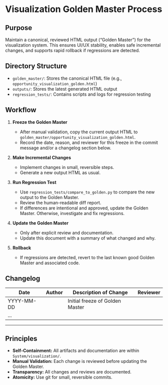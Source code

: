 # Visualization Golden Master Process

## Purpose
Maintain a canonical, reviewed HTML output (“Golden Master”) for the visualization system. This ensures UI/UX stability, enables safe incremental changes, and supports rapid rollback if regressions are detected.

## Directory Structure
- `golden_master/`: Stores the canonical HTML file (e.g., `opportunity_visualization_golden.html`)
- `outputs/`: Stores the latest generated HTML output
- `regression_tests/`: Contains scripts and logs for regression testing

## Workflow

1. **Freeze the Golden Master**
   - After manual validation, copy the current output HTML to `golden_master/opportunity_visualization_golden.html`.
   - Record the date, reason, and reviewer for this freeze in the commit message and/or a changelog section below.

2. **Make Incremental Changes**
   - Implement changes in small, reversible steps.
   - Generate a new output HTML as usual.

3. **Run Regression Test**
   - Use `regression_tests/compare_to_golden.py` to compare the new output to the Golden Master.
   - Review the human-readable diff report.
   - If differences are intentional and approved, update the Golden Master. Otherwise, investigate and fix regressions.

4. **Update the Golden Master**
   - Only after explicit review and documentation.
   - Update this document with a summary of what changed and why.

5. **Rollback**
   - If regressions are detected, revert to the last known good Golden Master and associated code.

## Changelog

| Date       | Author     | Description of Change               | Reviewer         |
|------------|------------|-------------------------------------|------------------|
| YYYY-MM-DD | <name>     | Initial freeze of Golden Master     | <reviewer name>  |
| ...        |            |                                     |                  |

---

## Principles

- **Self-Containment:** All artifacts and documentation are within `System/visualization/`.
- **Manual Validation:** Each change is reviewed before updating the Golden Master.
- **Transparency:** All changes and reviews are documented.
- **Atomicity:** Use git for small, reversible commits.
